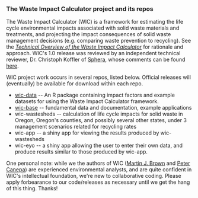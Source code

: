 ### The Waste Impact Calculator project and its repos

The Waste Impact Calculator (WIC) is a framework for estimating the life cycle environmental impacts associated with solid waste materials and treatments, and projecting the impact consequences of solid waste management decisions (e.g. comparing waste prevention to recycling).  See the *[Technical Overview of the Waste Impact Calculator](https://github.com/OR-Dept-Environmental-Quality/wic-base/blob/main/documentation/technical-overview-of-the-wic.pdf)* for rationale and approach.  WIC's 1.0 release was reviewed by an independent technical reviewer, Dr. Christoph Koffler of [Sphera](https://sphera.com/), whose comments can be found [here](https://github.com/OR-Dept-Environmental-Quality/wic-base/blob/main/documentation/independent-technical-review/statement-of-independent-technical-reviewer.pdf).

WIC project work occurs in several repos, listed below. Official releases will (eventually) be available for download within each repo.

* [wic-data](https://github.com/OR-Dept-Environmental-Quality/wic-data) -- An R package containing impact factors and example datasets for using the Waste Impact Calculator framework. 
* [wic-base](https://github.com/OR-Dept-Environmental-Quality/wic-base) -- fundamental data and documentation, example applications
* wic-wastesheds -- calculation of life cycle impacts for solid waste in Oregon, Oregon's counties, and possibly several other states, under 3 management scenarios related for recycling rates
* wic-app -- a shiny app for viewing the results produced by wic-wastesheds
* wic-eyo -- a shiny app allowing the user to enter their own data, and produce results similar to those produced by wic-app.

One personal note: while we the authors of WIC ([Martin J. Brown](https://github.com/DEQmbrown2) and [Peter Canepa](https://github.com/DEQpcanepa)) are experienced environmental analysts, and are quite confident in WIC's intellectual foundation, we're new to collaborative coding.  Please apply forbearance to our code/releases as necessary until we get the hang of this thing.  Thanks!
